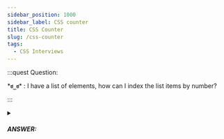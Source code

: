 ```yaml
---
sidebar_position: 1000
sidebar_label: CSS counter
title: CSS Counter
slug: /css-counter
tags:
  - CSS Interviews
---
```


:::quest Question:

\***`ಠ_ಠ`**\* : 
I have a list of elements, how can I index the list items by number?

:::

<details>
  <summary><h5>ANSWER:</h5></summary>

  \***`◔̯◔`**\* : 
  You can use `counter` in CSS.
  ```css title="CSS code"
  ol {
    counter-reset: section; /*(define a counter named section)*/
    list-style-type: none;
  }

  li::before {
    counter-increment: section; /*(start the counter `section`)*/
    content: counters(section,".") " "; /*Insert the counter to content of before li*/
  }
  ```
  ```html title="HTML code"
  <ol>
    <li>item</li>
    <li>item   
    <ol>
      <li>item</li>
      <li>item
      <ol>
        <li>item</li>
        <li>item</li>
      </ol>
      </li>
      <li>item</li>
    </ol>
    </li>
    <li>item</li>
  </ol>
  ```
  Output:
  
  ![CSS Counter list interview question](/img/interviews/css/css-counter.PNG)

</details>